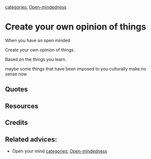 [categories:](../categories/index.md) [Open-mindedness](../categories/Open-mindedness.md)
# Create your own opinion of things

When you have an open minded

Create your own opinion of things. 

Based on the things you learn.

maybe some things that have been imposed to you culturally make no sense now


## Quotes

## Resources

## Credits

## Related advices:

- Open your mind
[categories:](../categories/index.md) [Open-mindedness](../categories/Open-mindedness.md)